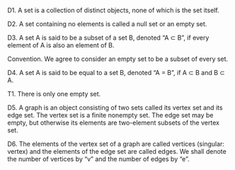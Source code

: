 D1. A set is a collection of distinct objects, none of which is the set itself.

D2. A set containing no elements is called a null set or an empty set.

D3. A set A is said to be a subset of a set B, denoted “A ⊂ B”, if every element of A is also an element of B.

Convention. We agree to consider an empty set to be a subset of every set.

D4. A set A is said to be equal to a set B, denoted “A = B”, if A ⊂ B and B ⊂ A.

T1. There is only one empty set.

D5. A graph is an object consisting of two sets called its vertex set and its edge set. The vertex set is a finite nonempty set. The edge set may be empty, but otherwise its elements are two-element subsets of the vertex set.

D6. The elements of the vertex set of a graph are called vertices (singular: vertex) and the elements of the edge set are called edges. We shall denote the number of vertices by “v” and the number of edges by “e”.
